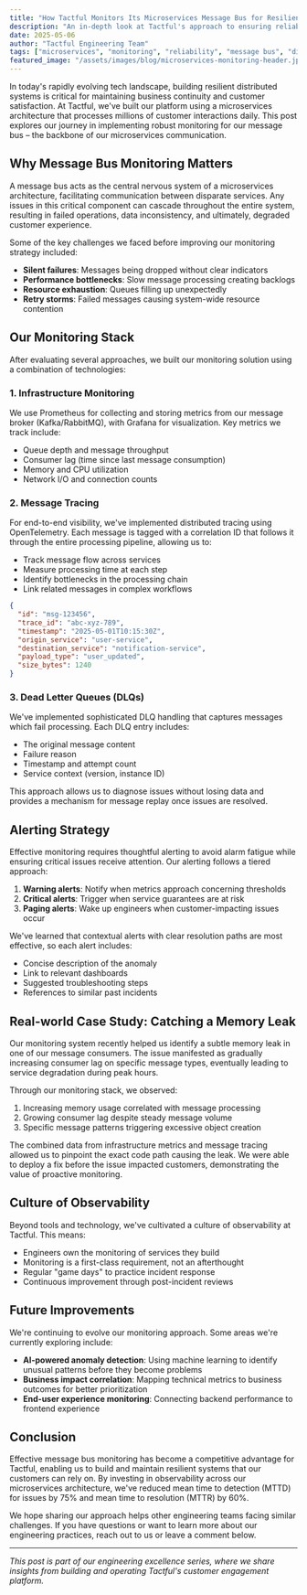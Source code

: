```yaml
---
title: "How Tactful Monitors Its Microservices Message Bus for Resilience"
description: "An in-depth look at Tactful's approach to ensuring reliability and resilience in our distributed microservices architecture through comprehensive message bus monitoring."
date: 2025-05-06
author: "Tactful Engineering Team"
tags: ["microservices", "monitoring", "reliability", "message bus", "distributed systems", "post"]
featured_image: "/assets/images/blog/microservices-monitoring-header.jpg"
---
```


In today's rapidly evolving tech landscape, building resilient distributed systems is critical for maintaining business continuity and customer satisfaction. At Tactful, we've built our platform using a microservices architecture that processes millions of customer interactions daily. This post explores our journey in implementing robust monitoring for our message bus – the backbone of our microservices communication.

## Why Message Bus Monitoring Matters

A message bus acts as the central nervous system of a microservices architecture, facilitating communication between disparate services. Any issues in this critical component can cascade throughout the entire system, resulting in failed operations, data inconsistency, and ultimately, degraded customer experience.

Some of the key challenges we faced before improving our monitoring strategy included:

- **Silent failures**: Messages being dropped without clear indicators
- **Performance bottlenecks**: Slow message processing creating backlogs
- **Resource exhaustion**: Queues filling up unexpectedly
- **Retry storms**: Failed messages causing system-wide resource contention

## Our Monitoring Stack

After evaluating several approaches, we built our monitoring solution using a combination of technologies:

### 1. Infrastructure Monitoring

We use Prometheus for collecting and storing metrics from our message broker (Kafka/RabbitMQ), with Grafana for visualization. Key metrics we track include:

- Queue depth and message throughput
- Consumer lag (time since last message consumption)
- Memory and CPU utilization
- Network I/O and connection counts

### 2. Message Tracing

For end-to-end visibility, we've implemented distributed tracing using OpenTelemetry. Each message is tagged with a correlation ID that follows it through the entire processing pipeline, allowing us to:

- Track message flow across services
- Measure processing time at each step
- Identify bottlenecks in the processing chain
- Link related messages in complex workflows

```json
{
  "id": "msg-123456",
  "trace_id": "abc-xyz-789",
  "timestamp": "2025-05-01T10:15:30Z",
  "origin_service": "user-service",
  "destination_service": "notification-service",
  "payload_type": "user_updated",
  "size_bytes": 1240
}
```

### 3. Dead Letter Queues (DLQs)

We've implemented sophisticated DLQ handling that captures messages which fail processing. Each DLQ entry includes:

- The original message content
- Failure reason
- Timestamp and attempt count
- Service context (version, instance ID)

This approach allows us to diagnose issues without losing data and provides a mechanism for message replay once issues are resolved.

## Alerting Strategy

Effective monitoring requires thoughtful alerting to avoid alarm fatigue while ensuring critical issues receive attention. Our alerting follows a tiered approach:

1. **Warning alerts**: Notify when metrics approach concerning thresholds
2. **Critical alerts**: Trigger when service guarantees are at risk
3. **Paging alerts**: Wake up engineers when customer-impacting issues occur

We've learned that contextual alerts with clear resolution paths are most effective, so each alert includes:

- Concise description of the anomaly
- Link to relevant dashboards
- Suggested troubleshooting steps
- References to similar past incidents

## Real-world Case Study: Catching a Memory Leak

Our monitoring system recently helped us identify a subtle memory leak in one of our message consumers. The issue manifested as gradually increasing consumer lag on specific message types, eventually leading to service degradation during peak hours.

Through our monitoring stack, we observed:

1. Increasing memory usage correlated with message processing
2. Growing consumer lag despite steady message volume
3. Specific message patterns triggering excessive object creation

The combined data from infrastructure metrics and message tracing allowed us to pinpoint the exact code path causing the leak. We were able to deploy a fix before the issue impacted customers, demonstrating the value of proactive monitoring.

## Culture of Observability

Beyond tools and technology, we've cultivated a culture of observability at Tactful. This means:

- Engineers own the monitoring of services they build
- Monitoring is a first-class requirement, not an afterthought
- Regular "game days" to practice incident response
- Continuous improvement through post-incident reviews

## Future Improvements

We're continuing to evolve our monitoring approach. Some areas we're currently exploring include:

- **AI-powered anomaly detection**: Using machine learning to identify unusual patterns before they become problems
- **Business impact correlation**: Mapping technical metrics to business outcomes for better prioritization
- **End-user experience monitoring**: Connecting backend performance to frontend experience

## Conclusion

Effective message bus monitoring has become a competitive advantage for Tactful, enabling us to build and maintain resilient systems that our customers can rely on. By investing in observability across our microservices architecture, we've reduced mean time to detection (MTTD) for issues by 75% and mean time to resolution (MTTR) by 60%.

We hope sharing our approach helps other engineering teams facing similar challenges. If you have questions or want to learn more about our engineering practices, reach out to us or leave a comment below.

---

*This post is part of our engineering excellence series, where we share insights from building and operating Tactful's customer engagement platform.*